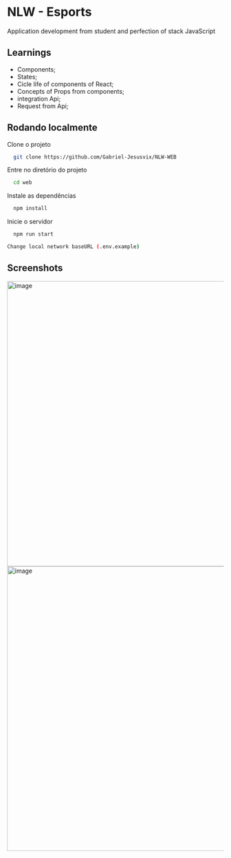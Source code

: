 
# NLW - Esports

Application development from student and perfection of stack JavaScript



## Learnings

- Components;
- States;
- Cicle life of components of React;
- Concepts of Props from components; 
- integration Api;
- Request from Api;


## Rodando localmente

Clone o projeto

```bash
  git clone https://github.com/Gabriel-Jesusvix/NLW-WEB
```

Entre no diretório do projeto

```bash
  cd web
```

Instale as dependências

```bash
  npm install
```

Inicie o servidor

```bash
  npm run start
```
```bash
Change local network baseURL (.env.example)
```


## Screenshots

<img width="662" alt="image" src="https://user-images.githubusercontent.com/62946928/191400655-12bd683a-f356-4c2d-b3b4-fb3eee2473e1.png">

<img width="661" alt="image" src="https://user-images.githubusercontent.com/62946928/191400685-db2c32bd-179a-4192-b02e-755c65dde2d1.png">

